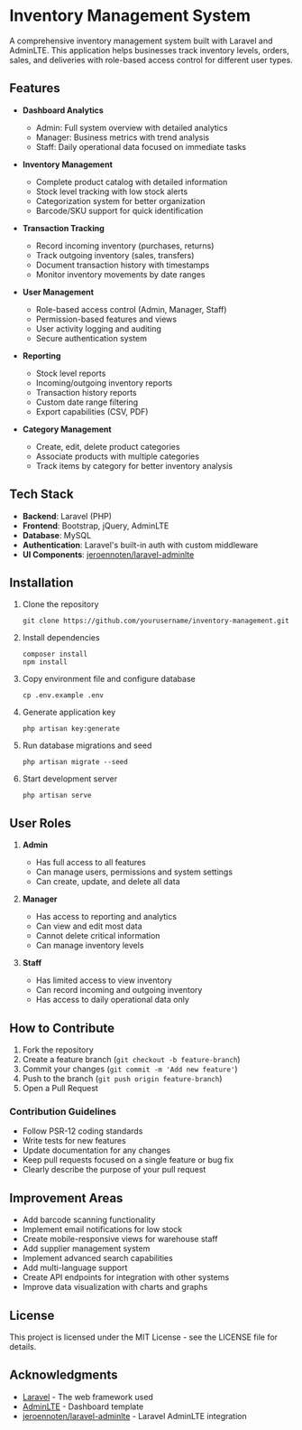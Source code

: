# Inventory Management System

A comprehensive inventory management system built with Laravel and AdminLTE. This application helps businesses track inventory levels, orders, sales, and deliveries with role-based access control for different user types.

## Features

- **Dashboard Analytics**
    - Admin: Full system overview with detailed analytics
    - Manager: Business metrics with trend analysis
    - Staff: Daily operational data focused on immediate tasks

- **Inventory Management**
    - Complete product catalog with detailed information
    - Stock level tracking with low stock alerts
    - Categorization system for better organization
    - Barcode/SKU support for quick identification

- **Transaction Tracking**
    - Record incoming inventory (purchases, returns)
    - Track outgoing inventory (sales, transfers)
    - Document transaction history with timestamps
    - Monitor inventory movements by date ranges

- **User Management**
    - Role-based access control (Admin, Manager, Staff)
    - Permission-based features and views
    - User activity logging and auditing
    - Secure authentication system

- **Reporting**
    - Stock level reports
    - Incoming/outgoing inventory reports
    - Transaction history reports
    - Custom date range filtering
    - Export capabilities (CSV, PDF)

- **Category Management**
    - Create, edit, delete product categories
    - Associate products with multiple categories
    - Track items by category for better inventory analysis

## Tech Stack

- **Backend**: Laravel (PHP)
- **Frontend**: Bootstrap, jQuery, AdminLTE
- **Database**: MySQL
- **Authentication**: Laravel's built-in auth with custom middleware
- **UI Components**: [jeroennoten/laravel-adminlte](https://github.com/jeroennoten/Laravel-AdminLTE)

## Installation

1. Clone the repository
   ```
   git clone https://github.com/yourusername/inventory-management.git
   ```

2. Install dependencies
   ```
   composer install
   npm install
   ```

3. Copy environment file and configure database
   ```
   cp .env.example .env
   ```

4. Generate application key
   ```
   php artisan key:generate
   ```

5. Run database migrations and seed
   ```
   php artisan migrate --seed
   ```

6. Start development server
   ```
   php artisan serve
   ```

## User Roles

1. **Admin**
    - Has full access to all features
    - Can manage users, permissions and system settings
    - Can create, update, and delete all data

2. **Manager**
    - Has access to reporting and analytics
    - Can view and edit most data
    - Cannot delete critical information
    - Can manage inventory levels

3. **Staff**
    - Has limited access to view inventory
    - Can record incoming and outgoing inventory
    - Has access to daily operational data only

## How to Contribute

1. Fork the repository
2. Create a feature branch (`git checkout -b feature-branch`)
3. Commit your changes (`git commit -m 'Add new feature'`)
4. Push to the branch (`git push origin feature-branch`)
5. Open a Pull Request

### Contribution Guidelines

- Follow PSR-12 coding standards
- Write tests for new features
- Update documentation for any changes
- Keep pull requests focused on a single feature or bug fix
- Clearly describe the purpose of your pull request

## Improvement Areas

- Add barcode scanning functionality
- Implement email notifications for low stock
- Create mobile-responsive views for warehouse staff
- Add supplier management system
- Implement advanced search capabilities
- Add multi-language support
- Create API endpoints for integration with other systems
- Improve data visualization with charts and graphs

## License

This project is licensed under the MIT License - see the LICENSE file for details.

## Acknowledgments

- [Laravel](https://laravel.com/) - The web framework used
- [AdminLTE](https://adminlte.io/) - Dashboard template
- [jeroennoten/laravel-adminlte](https://github.com/jeroennoten/Laravel-AdminLTE) - Laravel AdminLTE integration
